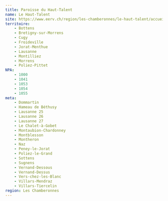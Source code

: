 ```yaml
---
title: Paroisse du Haut-Talent
name: Le Haut-Talent
site: https://www.eerv.ch/region/les-chamberonnes/le-haut-talent/accueil
territoire:
    - Bottens
    - Bretigny-sur-Morrens
    - Cugy
    - Froideville
    - Jorat-Menthue
    - Lausanne
    - Montilliez
    - Morrens
    - Poliez-Pittet
NPA:
    - 1000
    - 1041
    - 1053
    - 1054
    - 1055
meta:
    - Dommartin
    - Hameau de Béthusy
    - Lausanne 25
    - Lausanne 26
    - Lausanne 27
    - Le Chalet-à-Gobet
    - Montaubion-Chardonney
    - Montblesson
    - Montheron
    - Naz
    - Peney-le-Jorat
    - Poliez-le-Grand
    - Sottens
    - Sugnens
    - Vernand-Dessous
    - Vernand-Dessus
    - Vers-chez-les-Blanc
    - Villars-Mendraz
    - Villars-Tiercelin
region: Les Chamberonnes
---
```

